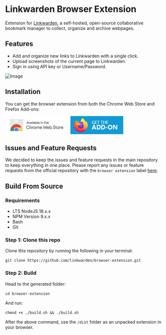 # Linkwarden Browser Extension

Extension for [Linkwarden](https://github.com/linkwarden/linkwarden), a self-hosted, open-source collaborative bookmark
manager to
collect, organize and archive webpages.

## Features

- Add and organize new links to Linkwarden with a single click.
- Upload screenshots of the current page to Linkwarden.
- Sign in using API key or Username/Password.

![Image](/assets/linkwarden-extension.png)

## Installation

You can get the browser extension from both the Chrome Web Store and Firefox Add-ons:

<a href="https://chrome.google.com/webstore/detail/linkwarden/pnidmkljnhbjfffciajlcpeldoljnidn"><img src="/assets/chrome.png" alt="Chrome Web Store"></a>
<a href="https://addons.mozilla.org/en-US/firefox/addon/linkwarden"><img src="/assets/firefox.png" alt="Firefox Add-ons"></a>

## Issues and Feature Requests

We decided to keep the issues and feature requests in the main repository to keep everything in one place. Please report any issues or feature requests from the official repository with the `browser extension` label [here](https://github.com/linkwarden/linkwarden/issues/new/choose).

## Build From Source

### Requirements

- LTS NodeJS 18.x.x
- NPM Version 9.x.x
- Bash
- Git

### Step 1: Clone this repo

Clone this repository by running the following in your terminal:

```
git clone https://github.com/linkwarden/browser-extension.git
```

### Step 2: Build

Head to the generated folder:

```
cd browser-extension
```

And run:

```
chmod +x ./build.sh && ./build.sh
```

After the above command, use the `/dist` folder as an unpacked extension in your browser.

